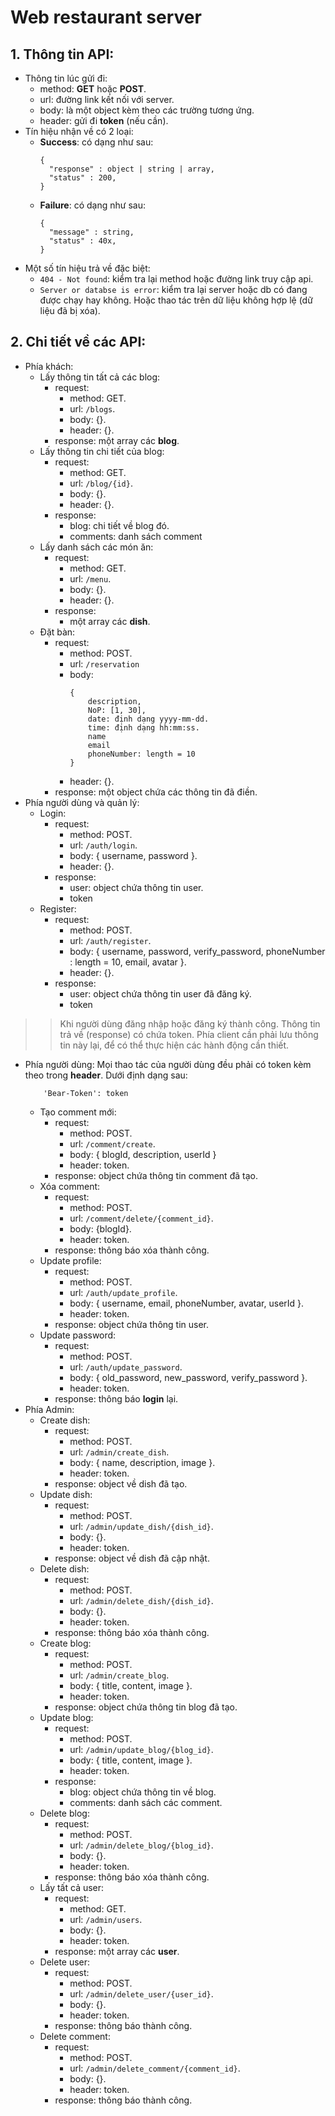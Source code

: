 # Web restaurant server
## 1. Thông tin API:
+ Thông tin lúc gửi đi:
  + method: **GET** hoặc **POST**.
  + url: đường link kết nối với server.
  + body: là một object kèm theo các trường tương ứng.
  + header: gửi đi **token** (nếu cần).
+ Tín hiệu nhận về có 2 loại:
  + **Success**: có dạng như sau:
    ```
    {
      "response" : object | string | array,
      "status" : 200,
    }
    ```
  + **Failure**: có dạng như sau:
    ```
    {
      "message" : string,
      "status" : 40x,
    }
    ```
+ Một số tín hiệu trả về đặc biệt:
    + `404 - Not found`: kiểm tra lại method hoặc đường link truy cập api.
    + `Server or databse is error`: kiểm tra lại server hoặc db có đang được chạy hay không. Hoặc thao tác trên dữ liệu không hợp lệ (dữ liệu đã bị xóa).
## 2. Chi tiết về các API:
+ Phía khách:
  + Lấy thông tin tất cả các blog:
    + request:
        + method: GET.
        + url: `/blogs`.
        + body: {}.
        + header: {}.
    + response: một array các **blog**.
  + Lấy thông tin chi tiết của blog:
    + request:
        + method: GET.
        + url: `/blog/{id}`.
        + body: {}.
        + header: {}.
    + response:
        + blog: chi tiết về blog đó.
        + comments: danh sách comment
  + Lấy danh sách các món ăn:
    + request:
        + method: GET.
        + url: `/menu`.
        + body: {}.
        + header: {}.
    + response:
        + một array các **dish**.
  + Đặt bàn:
    + request:
        + method: POST.
        + url: `/reservation`
        + body: 
            ``` 
            { 
                description, 
                NoP: [1, 30],  
                date: định dạng yyyy-mm-dd.
                time: định dạng hh:mm:ss.
                name
                email
                phoneNumber: length = 10
            }
            ```
        + header: {}.
    + response: một object chứa các thông tin đã điền.
+ Phía người dùng và quản lý:
  + Login:
    + request:
        + method: POST.
        + url: `/auth/login`.
        + body: { username, password }.
        + header: {}.
    + response:
        + user: object chứa thông tin user.
        + token
  + Register:
    + request:
        + method: POST.
        + url: `/auth/register`.
        + body: { username, password, verify_password, phoneNumber : length = 10, email, avatar }.
        + header: {}.
    + response:
        + user: object chứa thông tin user đã đăng ký.
        + token
>> Khi người dùng đăng nhập hoặc đăng ký thành công. Thông tin trả về (response) có chứa token. Phía client cần phải lưu thông tin này lại, để có thể thực hiện các hành động cần thiết.
+ Phía người dùng: Mọi thao tác của người dùng đều phải có token kèm theo trong **header**. Dưới định dạng sau:
    ```
        'Bear-Token': token
    ```
  + Tạo comment mới:
    + request:
        + method: POST.
        + url: `/comment/create`.
        + body: { blogId, description, userId }
        + header: token.
    + response: object chứa thông tin comment đã tạo.
  + Xóa comment:
    + request:
        + method: POST.
        + url: `/comment/delete/{comment_id}`.
        + body: {blogId}.
        + header: token.
    + response: thông báo xóa thành công.
  + Update profile:
    + request:
        + method: POST.
        + url: `/auth/update_profile`.
        + body: { username, email, phoneNumber, avatar, userId }.
        + header: token.
    + response: object chứa thông tin user.
  + Update password:
    + request:
        + method: POST.
        + url: `/auth/update_password`.
        + body: { old_password, new_password, verify_password }.
        + header: token.
    + response: thông báo **login** lại.
+ Phía Admin:
  + Create dish:
    + request:
        + method: POST.
        + url: `/admin/create_dish`.
        + body: { name, description, image }.
        + header: token.
    + response: object về dish đã tạo.
  + Update dish:
    + request:
        + method: POST.
        + url: `/admin/update_dish/{dish_id}`.
        + body: {}.
        + header: token.
    + response: object về dish đã cập nhật.
  + Delete dish:
    + request:
        + method: POST.
        + url: `/admin/delete_dish/{dish_id}`.
        + body: {}.
        + header: token.
    + response: thông báo xóa thành công.
  + Create blog:
    + request:
        + method: POST.
        + url: `/admin/create_blog`.
        + body: { title, content, image }.
        + header: token.
    + response: object chứa thông tin blog đã tạo.
  + Update blog:
    + request:
        + method: POST.
        + url: `/admin/update_blog/{blog_id}`.
        + body: { title, content, image }.
        + header: token.
    + response:
        + blog: object chứa thông tin về blog.
        + comments: danh sách các comment.
  + Delete blog:
    + request:
        + method: POST.
        + url: `/admin/delete_blog/{blog_id}`.
        + body: {}.
        + header: token.
    + response: thông báo xóa thành công.
  + Lấy tất cả user:
    + request:
        + method: GET.
        + url: `/admin/users`.
        + body: {}.
        + header: token.
    + response: một array các **user**.
  + Delete user:
    + request:
        + method: POST.
        + url: `/admin/delete_user/{user_id}`.
        + body: {}.
        + header: token.
    + response: thông báo thành công.
  + Delete comment:
    + request:
        + method: POST.
        + url: `/admin/delete_comment/{comment_id}`.
        + body: {}.
        + header: token.
    + response: thông báo thành công.
        
